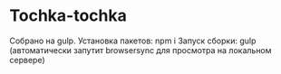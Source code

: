 # Tochka-tochka
Собрано на gulp. Установка пакетов: npm i
Запуск сборки: gulp (автоматически запутит browsersync для просмотра на локальном сервере)
